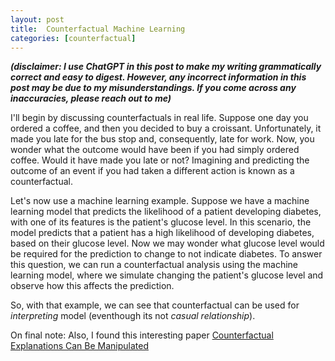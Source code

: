 ```yaml
---
layout: post
title:  Counterfactual Machine Learning
categories: [counterfactual]
---
```

***(disclaimer: I use ChatGPT in this post to make my writing grammatically correct and easy to digest. However, any incorrect information in this post may be due to my misunderstandings. If you come across any inaccuracies, please reach out to me)***

I'll begin by discussing counterfactuals in real life. Suppose one day you ordered a coffee, and then you decided to buy a croissant. Unfortunately, it made you late for the bus stop and, consequently, late for work. Now, you wonder what the outcome would have been if you had simply ordered coffee. Would it have made you late or not? Imagining and predicting the outcome of an event if you had taken a different action is known as a counterfactual.

Let's now use a machine learning example. Suppose we have a machine learning model that predicts the likelihood of a patient developing diabetes, with one of its features is the patient's glucose level. In this scenario, the model predicts that a patient has a high likelihood of developing diabetes, based on their glucose level. Now we may wonder what glucose level would be required for the prediction to change to not indicate diabetes. To answer this question, we can run a counterfactual analysis using the machine learning model, where we simulate changing the patient's glucose level and observe how this affects the prediction.

So, with that example, we can see that counterfactual can be used for *interpreting* model (eventhough its not *casual relationship*).

On final note:
Also, I found this interesting paper [Counterfactual Explanations Can Be Manipulated](https://arxiv.org/pdf/2106.02666.pdf)
